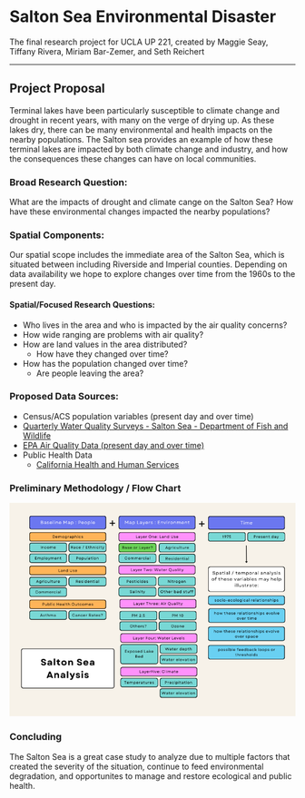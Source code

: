 # Salton Sea Environmental Disaster

The final research project for UCLA UP 221, created by Maggie Seay, Tiffany Rivera, Miriam Bar-Zemer, and Seth Reichert

---------------------------------------------------
## Project Proposal

Terminal lakes have been particularly susceptible to climate change and drought in recent years, with many on the verge of drying up. As these lakes dry, there can be many environmental and health impacts on the nearby populations. The Salton sea provides an example of how these terminal lakes are impacted by both climate change and industry, and how the consequences these changes can have on local communities. 

### Broad Research Question:
What are the impacts of drought and climate cange on the Salton Sea? How have these environmental changes impacted the nearby populations?

### Spatial Components:
Our spatial scope includes the immediate area of the Salton Sea, which is situated between including Riverside and Imperial counties. Depending on data availability we hope to explore changes over time from the 1960s to the present day.

#### Spatial/Focused Research Questions:
- Who lives in the area and who is impacted by the air quality concerns?
- How wide ranging are problems with air quality?
- How are land values in the area distributed? 
  - How have they changed over time?
- How has the population changed over time? 
  - Are people leaving the area?

### Proposed Data Sources:

- Census/ACS population variables (present day and over time)
- [Quarterly Water Quality Surveys - Salton Sea - Department of Fish and Wildlife](https://data.cnra.ca.gov/dataset/quarterly-water-quality-surveys-salton-sea-ds429)
- [EPA Air Quality Data (present day and over time)](https://www.epa.gov/outdoor-air-quality-data/download-daily-data)
- Public Health Data
  - [California Health and Human Services](https://data.chhs.ca.gov/dataset/dataset-catalog)

### Preliminary Methodology / Flow Chart
![FlowChart](FlowChart-GIS.png)

### Concluding
The Salton Sea is a great case study to analyze due to multiple factors that created the severity of the situation, continue to feed environmental degradation, and opportunites to manage and restore ecological and public health. 

